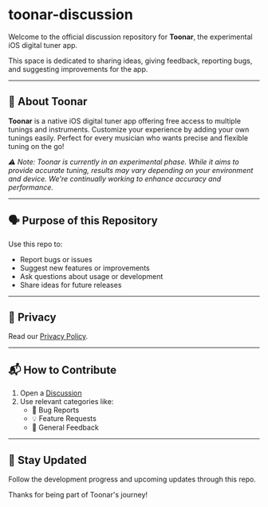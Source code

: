 # toonar-discussion

Welcome to the official discussion repository for **Toonar**, the experimental iOS digital tuner app.

This space is dedicated to sharing ideas, giving feedback, reporting bugs, and suggesting improvements for the app.

---

## 📌 About Toonar

**Toonar** is a native iOS digital tuner app offering free access to multiple tunings and instruments. Customize your experience by adding your own tunings easily. Perfect for every musician who wants precise and flexible tuning on the go!

*⚠️ Note: Toonar is currently in an experimental phase. While it aims to provide accurate tuning, results may vary depending on your environment and device. We're continually working to enhance accuracy and performance.*

---

## 🗣️ Purpose of this Repository

Use this repo to:
- Report bugs or issues
- Suggest new features or improvements
- Ask questions about usage or development
- Share ideas for future releases

---

## 📄 Privacy

Read our [Privacy Policy](https://github.com/ricotandrio/toonar-discussion/blob/main/PRIVACY.md).

---
## 📬 How to Contribute

1. Open a [Discussion](https://github.com/ricotandrio/toonar-discussion/discussions)
2. Use relevant categories like:
   - 🐞 Bug Reports
   - 💡 Feature Requests
   - 💬 General Feedback

---

## 📱 Stay Updated

Follow the development progress and upcoming updates through this repo.

Thanks for being part of Toonar's journey!
